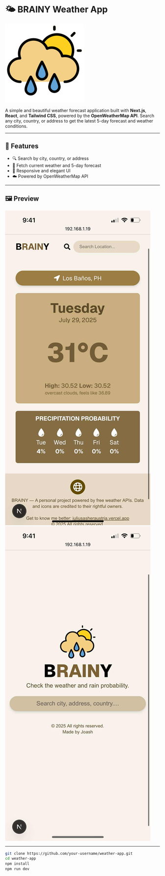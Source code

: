 # 🌤️ BRAINY Weather App

![Weather App Banner](./public/cloudy.png)

A simple and beautiful weather forecast application built with **Next.js**, **React**, and **Tailwind CSS**, powered by the **OpenWeatherMap API**. Search any city, country, or address to get the latest 5-day forecast and weather conditions.

---

## 🚀 Features

- 🔍 Search by city, country, or address
- 📍 Fetch current weather and 5-day forecast
- 🎨 Responsive and elegant UI
- ☁️ Powered by OpenWeatherMap API

---

## 🖼️ Preview

![Screenshot](./a.jpg)
![Screenshot](./b.jpg)

---



```bash
git clone https://github.com/your-username/weather-app.git
cd weather-app
npm install
npm run dev
